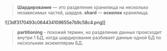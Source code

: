 > **Шардирование** — это разделение хранилища на несколько независимых частей, шардов. **shard** — **осколок** хранилища.

![[3df3170493c064434109655e7b9c58c4.png]]

> **partitioning** - похожий термин, но разделение данных происходит внутри 1 БД, когда шардирование разбивает данные одной БД по нескольким экземплярам БД.